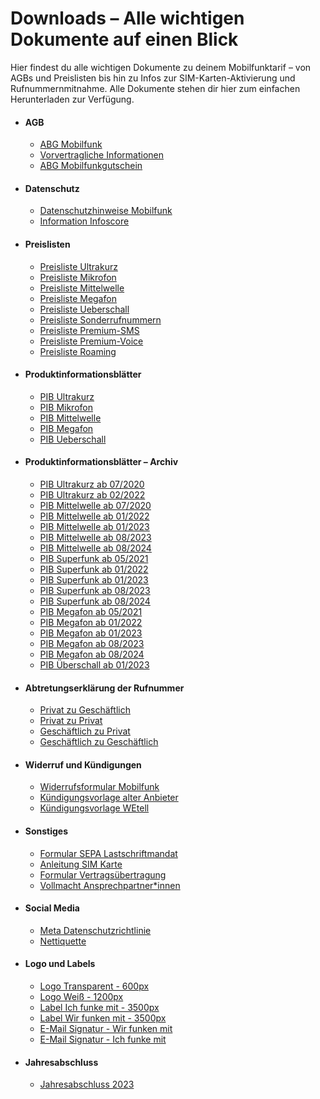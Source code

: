 Downloads – Alle wichtigen Dokumente auf einen Blick
==========

Hier findest du alle wichtigen Dokumente zu deinem Mobilfunktarif – von AGBs und Preislisten bis hin zu Infos zur SIM-Karten-Aktivierung und Rufnummernmitnahme. Alle Dokumente stehen dir hier zum einfachen Herunterladen zur Verfügung.

* #### AGB ####

  * [ABG Mobilfunk](/media/filer_public/17/17/17177adf-5df1-4677-b9a3-5b1ccbc8fa1c/agb_mobil.pdf)
  * [Vorvertragliche Informationen](/media/filer_public/8a/bf/8abfa2a0-7105-472d-95e1-908abc07e083/vorvertragliche_informationen.pdf)
  * [ABG Mobilfunkgutschein](/media/filer_public/97/ee/97ee065c-21dd-47bb-8770-2c1fa76a55d7/agb-mobilfunkgutschein-starterpaket.pdf)

* #### Datenschutz ####

  * [Datenschutzhinweise Mobilfunk](/media/filer_public/9f/92/9f921efa-d73b-4292-86f6-06673dd820dd/datenschutzhinweise_mobil.pdf)
  * [Information Infoscore](/media/filer_public/73/0b/730bbf89-f2ff-4591-9108-ea4a1b96f553/information_infoscore.pdf)

* #### Preislisten ####

  * [Preisliste Ultrakurz](/media/filer_public/d8/b9/d8b98901-929f-40e1-b041-bb9e4e853d1a/preisliste_ultrakurz.pdf)
  * [Preisliste Mikrofon](/media/filer_public/0c/90/0c907cbf-3f81-401f-ab1e-9a38f035c6d7/preisliste_mikrofon.pdf)
  * [Preisliste Mittelwelle](/media/filer_public/68/1e/681ef48a-2788-4460-b343-5c737b7d7dc6/preisliste_mittelwelle.pdf)
  * [Preisliste Megafon](/media/filer_public/96/28/96282646-d79c-4780-8252-855e514a1472/preisliste_megafon.pdf)
  * [Preisliste Ueberschall](/media/filer_public/9a/fe/9afebfcd-5b69-47ae-bb8d-ae623d2edc35/preisliste_ueberschall.pdf)
  * [Preisliste Sonderrufnummern](/media/filer_public/41/be/41bec59f-5359-45d1-a738-ec5d06afc939/preisliste_sonderrrufnummern.pdf)
  * [Preisliste Premium-SMS](/media/filer_public/b0/67/b067f2c0-b457-46e3-9b3f-94d1e40b0559/preisliste_premiumsms.pdf)
  * [Preisliste Premium-Voice](/media/filer_public/dc/5f/dc5f964e-9545-47bd-bbed-b53c67f8e599/preisliste_premiumvoice.pdf)
  * [Preisliste Roaming](/media/filer_public/3d/b8/3db87652-94fc-4428-b103-e524be1c2c89/preisliste_roaming.pdf)

* #### Produktinformationsblätter ####

  * [PIB Ultrakurz](/media/filer_public/d8/42/d8420008-e2f6-4260-93d5-386f5d3099f4/pib_ultrakurz.pdf)
  * [PIB Mikrofon](/media/filer_public/58/9c/589c0c6e-928a-45f5-833c-591f41e6668a/pib_mikrofon.pdf)
  * [PIB Mittelwelle](/media/filer_public/99/da/99dac356-aa4f-430e-a5e2-8fd727d0f9c9/pib_mittelwelle.pdf)
  * [PIB Megafon](/media/filer_public/49/c2/49c2e709-a890-4f99-8569-dac33f010c57/pib_megafon.pdf)
  * [PIB Ueberschall](/media/filer_public/cb/a8/cba8c752-c2f5-4a87-910d-2a66c7d53f5d/pib_ueberschall.pdf)

* #### Produktinformationsblätter – Archiv ####

  * [PIB Ultrakurz ab 07/2020](/media/filer_public/10/cd/10cdfaa7-9eeb-4577-b16b-359e24822389/pib_ultrakurz_2020-07.pdf)
  * [PIB Ultrakurz ab 02/2022](/media/filer_public/78/88/78885b10-7165-4247-a873-059af1d0a8e3/pib_ultrakurz_2022-02.pdf)
  * [PIB Mittelwelle ab 07/2020](/media/filer_public/c0/32/c032badd-bb73-47ec-8a01-b05e76c476f0/pib_mittelwelle_2020-07.pdf)
  * [PIB Mittelwelle ab 01/2022](/media/filer_public/dc/b9/dcb9bafc-ea41-4bbe-8cff-ec93664c40d8/pib_mittelwelle_2022-01.pdf)
  * [PIB Mittelwelle ab 01/2023](/media/filer_public/f1/79/f179826b-614c-41a9-a5e1-6ec9a32f3739/pib_mittelwelle_2023-01.pdf)
  * [PIB Mittelwelle ab 08/2023](/media/filer_public/83/32/833260f4-d0bc-45c5-b803-23151db73afc/pib_mittelwelle_2023-08.pdf)
  * [PIB Mittelwelle ab 08/2024](/media/filer_public/80/af/80aff8b2-6a7d-429b-8234-e8043321450c/pib_mittelwelle_2024-08.pdf)
  * [PIB Superfunk ab 05/2021](/media/filer_public/ba/35/ba35d2da-cadc-493d-b03d-5e4b5da3afe0/pib_superfunk_2021-05.pdf)
  * [PIB Superfunk ab 01/2022](/media/filer_public/2e/b2/2eb277ec-9d87-4920-93bd-7973b1bfde59/pib_superfunk_2022-01.pdf)
  * [PIB Superfunk ab 01/2023](/media/filer_public/1f/c3/1fc3c462-8a5d-4448-965c-e6cf5f74c2c0/pib_superfunk_2023-01.pdf)
  * [PIB Superfunk ab 08/2023](/media/filer_public/7b/c7/7bc751ed-d4db-4f5e-9abe-427e5436370c/pib_superfunk_2023-08.pdf)
  * [PIB Superfunk ab 08/2024](/media/filer_public/b6/e9/b6e92739-aaf8-4490-a3e6-480df1b404be/pib_superfunk_2024-08.pdf)
  * [PIB Megafon ab 05/2021](/media/filer_public/14/7c/147cf875-a359-40e3-9414-cc8a25552349/pib_megafon_2021-05.pdf)
  * [PIB Megafon ab 01/2022](/media/filer_public/51/37/51373549-957d-4c50-91c0-95fbd16832f4/pib_megafon_2022-01.pdf)
  * [PIB Megafon ab 01/2023](/media/filer_public/49/5b/495b4c8a-b6ac-423b-bbc6-b6f688c913bc/pib_megafon_2023-01.pdf)
  * [PIB Megafon ab 08/2023](/media/filer_public/b1/6c/b16ce750-52b9-4c4d-962b-a0decf108e74/pib_megafon_2023-08.pdf)
  * [PIB Megafon ab 08/2024](/media/filer_public/58/c4/58c4e1f9-a371-447f-a8cd-aba6338be59c/pib_megafon_2024-08.pdf)
  * [PIB Überschall ab 01/2023](/media/filer_public/65/02/65026fd5-c7fc-469a-aaa5-3dfc2d7c4444/pib_uberschall_2023-01.pdf)

* #### Abtretungserklärung der Rufnummer ####

  * [Privat zu Geschäftlich](/media/filer_public/50/db/50dbb8b6-c2ee-4c41-bfb7-97d25b44476f/abtretungserklarung__privat_zu_geschaftlich.pdf)
  * [Privat zu Privat](/media/filer_public/b1/72/b17259e4-65ae-4c8f-bad0-8ea1cd4e1a0b/abtretungserklarung_privat_zu_privat.pdf)
  * [Geschäftlich zu Privat](/media/filer_public/64/7e/647e8681-3a2d-4718-a6e5-e085b9a1319b/abtretungserklarung__geschaftlich_zu_privat.pdf)
  * [Geschäftlich zu Geschäftlich](/media/filer_public/2a/2a/2a2a354b-6918-4489-8bed-32e9ed0b0f00/abtretungserklarung_geschaftlich_zu_geschaftlich.pdf)

* #### Widerruf und Kündigungen ####

  * [Widerrufsformular Mobilfunk](/media/filer_public/d3/37/d337bad8-8eac-47b3-947e-ea93e6470e4e/widerruf_mobil.pdf)
  * [Kündigungsvorlage alter Anbieter](/media/filer_public/1a/06/1a061960-737f-4ae3-8691-7bf92fe10c8e/kuendigungsvorlage.pdf)
  * [Kündigungsvorlage WEtell](/media/filer_public/eb/93/eb939a7d-551c-4fbb-bf25-6181690ac59b/kundigungsvorlage_wetell.pdf)

* #### Sonstiges ####

  * [Formular SEPA Lastschriftmandat](/media/filer_public/e3/06/e3061c42-6e26-4c58-8dbd-6b28809005e5/formular_sepa_lastschriftmandat_wetell.pdf)
  * [Anleitung SIM Karte](/media/filer_public/fd/dc/fddc9482-f4b9-410c-9353-d728e1ba009f/anleitung_sim-karte.pdf)
  * [Formular Vertragsübertragung](/media/filer_public/88/9b/889b7a6a-a210-4f80-bc37-7fcc6f0a056d/formular_vertragsuebertragung.pdf)
  * [Vollmacht Ansprechpartner\*innen](/media/filer_public/1f/25/1f251c1e-a1cc-4f4c-9349-299bf0d785c7/vollmacht_ansprechpartnerinnen_geschaeftstarife.pdf)

* #### Social Media ####

  * [Meta Datenschutzrichtlinie](/media/filer_public/6d/a6/6da6f087-421f-440c-98c1-afa9c548da98/2025-05-21-meta-datenschutzhinweis.pdf)
  * [Nettiquette](/media/filer_public/67/62/6762f5a2-cb0e-4723-a2b5-e81e1e3a4726/community_nettiquette.pdf)

* #### Logo und Labels ####

  * [Logo Transparent - 600px](/media/filer_public/dd/8f/dd8fcdc5-08b8-4860-a90b-8048dd085009/wetell_logo_23_600px_3c.png)
  * [Logo Weiß - 1200px](/media/filer_public/e8/f6/e8f67ff6-d638-49f7-9815-61738f5a8901/wetell_logo_23_1200px_3c.jpg)
  * [Label Ich funke mit - 3500px](/media/filer_public/3d/3d/3d3da47b-9860-41c1-9ef3-b880060ebd63/2023_wetell_logo-label_ifm_3c_3500px.png)
  * [Label Wir funken mit - 3500px](/media/filer_public/be/af/beaf03de-8919-4046-951f-f2b2e19829cc/2023_wetell_logo-label_wfm_3c_3500px.png)
  * [E-Mail Signatur - Wir funken mit](/media/filer_public/b5/e7/b5e7cb44-163c-4c5a-87a2-f3ed27f9d146/signatur_wirfunkenmitwetell.png)
  * [E-Mail Signatur - Ich funke mit](/media/filer_public/59/ea/59ea7c4b-aa2b-4b98-854c-2386223e3870/signatur_ichfunkemitwetell.png)

* #### Jahresabschluss ####

  * [Jahresabschluss 2023](/media/filer_public/cb/69/cb694ccb-b7c9-48da-aa53-3efd072222c5/wetell-jahresabschluss-2023.pdf)
